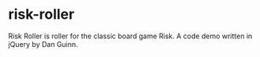 # risk-roller
Risk Roller is roller for the classic board game Risk. A code demo written in jQuery by Dan Guinn.
